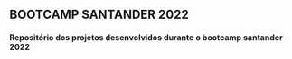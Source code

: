 ## BOOTCAMP SANTANDER 2022

#### Repositório dos projetos desenvolvidos durante o bootcamp santander 2022



